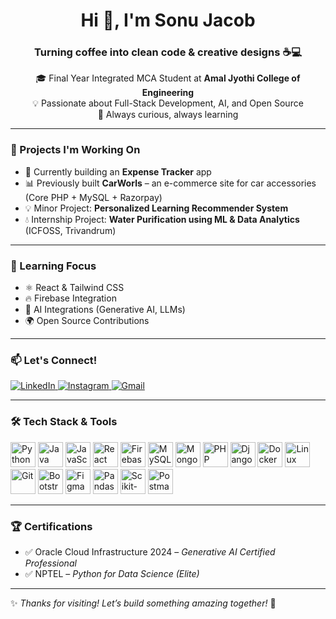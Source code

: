<h1 align="center">Hi 👋, I'm Sonu Jacob</h1>
<h3 align="center">Turning coffee into clean code & creative designs ☕💻</h3>

<p align="center">
  🎓 Final Year Integrated MCA Student at <strong>Amal Jyothi College of Engineering</strong> <br>
  💡 Passionate about Full-Stack Development, AI, and Open Source <br>
  🚀 Always curious, always learning
</p>

---

### 🚀 Projects I'm Working On
- 🧾 Currently building an **Expense Tracker** app
- 📊 Previously built **CarWorls** – an e-commerce site for car accessories (Core PHP + MySQL + Razorpay)
- 💡 Minor Project: **Personalized Learning Recommender System**
- 💧 Internship Project: **Water Purification using ML & Data Analytics** (ICFOSS, Trivandrum)

---

### 🌱 Learning Focus
- ⚛️ React & Tailwind CSS
- 🔥 Firebase Integration
- 🤖 AI Integrations (Generative AI, LLMs)
- 🌍 Open Source Contributions

---

### 📫 Let's Connect!
<p align="left">
  <a href="https://linkedin.com/in/sonujacob" target="blank">
    <img src="https://img.shields.io/badge/LinkedIn-blue?style=flat&logo=linkedin" alt="LinkedIn" />
  </a>
  <a href="https://instagram.com/_sonu_jacob_" target="blank">
    <img src="https://img.shields.io/badge/Instagram-E4405F?style=flat&logo=instagram&logoColor=white" alt="Instagram" />
  </a>
  <a href="mailto:sonujacobjoseph@gmail.com">
    <img src="https://img.shields.io/badge/Gmail-D14836?style=flat&logo=gmail&logoColor=white" alt="Gmail" />
  </a>
</p>

---

### 🛠️ Tech Stack & Tools
<p align="left">
  <img src="https://cdn.jsdelivr.net/gh/devicons/devicon/icons/python/python-original.svg" width="40" title="Python"/>
  <img src="https://cdn.jsdelivr.net/gh/devicons/devicon/icons/java/java-original.svg" width="40" title="Java"/>
  <img src="https://cdn.jsdelivr.net/gh/devicons/devicon/icons/javascript/javascript-original.svg" width="40" title="JavaScript"/>
  <img src="https://cdn.jsdelivr.net/gh/devicons/devicon/icons/react/react-original.svg" width="40" title="React"/>
  <img src="https://cdn.jsdelivr.net/gh/devicons/devicon/icons/firebase/firebase-plain.svg" width="40" title="Firebase"/>
  <img src="https://cdn.jsdelivr.net/gh/devicons/devicon/icons/mysql/mysql-original-wordmark.svg" width="40" title="MySQL"/>
  <img src="https://cdn.jsdelivr.net/gh/devicons/devicon/icons/mongodb/mongodb-original.svg" width="40" title="MongoDB"/>
  <img src="https://cdn.jsdelivr.net/gh/devicons/devicon/icons/php/php-original.svg" width="40" title="PHP"/>
  <img src="https://cdn.jsdelivr.net/gh/devicons/devicon/icons/django/django-original.svg" width="40" title="Django"/>
  <img src="https://cdn.jsdelivr.net/gh/devicons/devicon/icons/docker/docker-original-wordmark.svg" width="40" title="Docker"/>
  <img src="https://cdn.jsdelivr.net/gh/devicons/devicon/icons/linux/linux-original.svg" width="40" title="Linux"/>
  <img src="https://cdn.jsdelivr.net/gh/devicons/devicon/icons/git/git-original.svg" width="40" title="Git"/>
  <img src="https://cdn.jsdelivr.net/gh/devicons/devicon/icons/bootstrap/bootstrap-plain-wordmark.svg" width="40" title="Bootstrap"/>
  <img src="https://cdn.jsdelivr.net/gh/devicons/devicon/icons/figma/figma-original.svg" width="40" title="Figma"/>
  <img src="https://cdn.jsdelivr.net/gh/devicons/devicon/icons/pandas/pandas-original.svg" width="40" title="Pandas"/>
  <img src="https://upload.wikimedia.org/wikipedia/commons/0/05/Scikit_learn_logo_small.svg" width="40" title="Scikit-learn"/>
  <img src="https://www.vectorlogo.zone/logos/getpostman/getpostman-icon.svg" width="40" title="Postman"/>
</p>

---

### 🏆 Certifications
- ✅ Oracle Cloud Infrastructure 2024 – *Generative AI Certified Professional*
- ✅ NPTEL – *Python for Data Science (Elite)*

---

✨ *Thanks for visiting! Let’s build something amazing together!* 🚀
